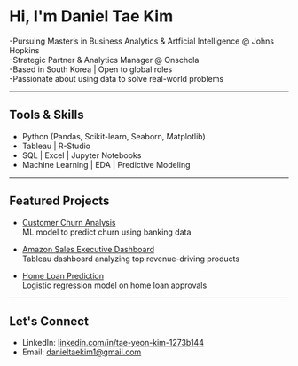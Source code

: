 # Hi, I'm Daniel Tae Kim

-Pursuing Master’s in Business Analytics & Artficial Intelligence @ Johns Hopkins  
-Strategic Partner & Analytics Manager @ Onschola  
-Based in South Korea | Open to global roles  
-Passionate about using data to solve real-world problems  

---

## Tools & Skills
- Python (Pandas, Scikit-learn, Seaborn, Matplotlib)
- Tableau | R-Studio
- SQL | Excel | Jupyter Notebooks
- Machine Learning | EDA | Predictive Modeling

---

##  Featured Projects

- [Customer Churn Analysis](https://github.com/opseoul/Customer-Churn-Analysis)  
  ML model to predict churn using banking data

- [Amazon Sales Executive Dashboard](https://github.com/opseoul/Amazon-Sales-Executive-Dashboard)  
  Tableau dashboard analyzing top revenue-driving products

- [Home Loan Prediction](https://github.com/opseoul/Home-Loan-Predictions)  
  Logistic regression model on home loan approvals

---

## Let's Connect

- LinkedIn: [linkedin.com/in/tae-yeon-kim-1273b144](https://linkedin.com/in/tae-yeon-kim-1273b144)
- Email: danieltaekim1@gmail.com

